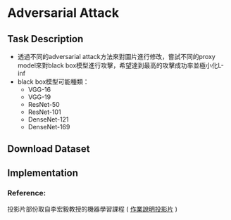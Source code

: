 # Adversarial Attack
## Task Description
* 透過不同的adversarial attack方法來對圖片進行修改，嘗試不同的proxy model來對black box模型進行攻擊，希望達到最高的攻擊成功率並極小化L-inf
* black box模型可能種類：
  * VGG-16
  * VGG-19
  * ResNet-50
  * ResNet-101
  * DenseNet-121
  * DenseNet-169
 ## Download Dataset
 ## Implementation
 ### Reference:
投影片部份取自李宏毅教授的機器學習課程 (
[](http://speech.ee.ntu.edu.tw/~tlkagk/courses/ML_2019/Lecture/Attack%20(v8).pdf)
[作業說明投影片](https://docs.google.com/presentation/d/1aQNgb0dA6aAplW3U8l1wxc6LDjo7gpEOyEL5zlLJwcg/edit#slide=id.p9) )
